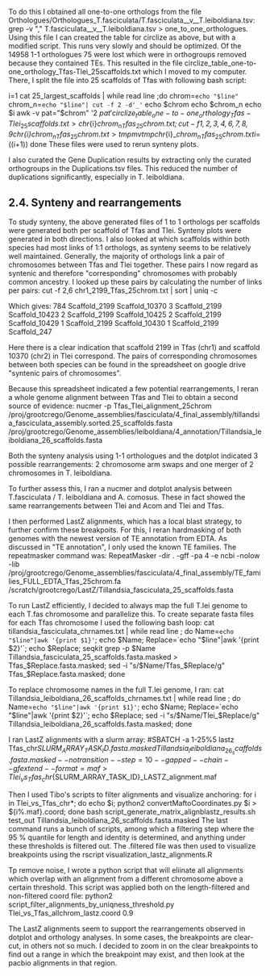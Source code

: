 To do this I obtained all one-to-one orthologs from the file Orthologues/Orthologues_T.fasciculata/T.fasciculata__v__T.leiboldiana.tsv:
grep -v "," T.fasciculata__v__T.leiboldiana.tsv > one_to_one_orthologues. Using this file I can created the table for circlize as above, but with a modified script. This runs very slowly and should be optimized. Of the 14958 1-1 orthologues 75 were lost which were in orthogroups removed because they contained TEs. This resulted in the file circlize_table_one-to-one_orthology_Tfas-Tlei_25scaffolds.txt which I moved to my computer. There, I split the file into 25 scaffolds of Tfas with following bash script:

i=1
cat 25_largest_scaffolds | while read line ;do
 chrom=`echo "$line"`
 chrom_n=`echo "$line"| cut -f 2 -d'_'`
 echo $chrom
 echo $chrom_n
 echo $i
 awk -v pat="$chrom" '$2 ~ pat' circlize_table_one-to-one_orthology_Tfas-Tlei_25scaffolds.txt > chr${i}_${chrom_n}_Tfas_25chrom.txt;
 cut -f 1,2,3,4,6,7,8,9 chr${i}_${chrom_n}_Tfas_25chrom.txt > tmp
 mv tmp chr${i}_${chrom_n}_Tfas_25chrom.txt
 i=$((i+1))
 done
These files were used to rerun synteny plots.

I also curated the Gene Duplication results by extracting only the curated orthogroups in the Duplications.tsv files. This reduced the number of duplications significantly, especially in T. leiboldiana.


2.4. Synteny and rearrangements
---
To study synteny, the above generated files of 1 to 1 orthologs per scaffolds were generated both per scaffold of Tfas and Tlei. Synteny plots were generated in both directions.
I also looked at which scaffolds within both species had most links of 1:1 orthologs, as synteny seems to be relatively well maintained. Generally, the majority of orthologs link a pair of chromosomes between Tfas and Tlei together. These pairs I now regard as syntenic and therefore "corresponding" chromosomes with probably common ancestry. I looked up these pairs by calculating the number of links per pairs:
cut -f 2,6 chr1_2199_Tfas_25chrom.txt | sort | uniq -c

Which gives:
784 Scaffold_2199	Scaffold_10370
   3 Scaffold_2199	Scaffold_10423
   2 Scaffold_2199	Scaffold_10425
   2 Scaffold_2199	Scaffold_10429
   1 Scaffold_2199	Scaffold_10430
   1 Scaffold_2199	Scaffold_247

Here there is a clear indication that scaffold 2199 in Tfas (chr1) and scaffold 10370 (chr2) in Tlei correspond. The pairs of corresponding chromosomes between both species can be found in the spreadsheet on google drive "syntenic pairs of chromosomes".

Because this spreadsheet indicated a few potential rearrangements, I reran a whole genome alignment between Tfas and Tlei to obtain a second source of evidence:
    nucmer -p Tfas_Tlei_alignment_25chrom /proj/grootcrego/Genome_assemblies/fasciculata/4_final_assembly/tillandsia_fasciculata_assembly.sorted.25_scaffolds.fasta /proj/grootcrego/Genome_assemblies/leiboldiana/4_annotation/Tillandsia_leiboldiana_26_scaffolds.fasta

Both the synteny analysis using 1-1 orthologues and the dotplot indicated 3 possible rearrangements: 2 chromosome arm swaps and one merger of 2 chromosomes in T. leiboldiana.

To further assess this, I ran a nucmer and dotplot analysis between T.fasciculata / T. leiboldiana and A. comosus. These in fact showed the same rearrangements between Tlei and Acom and Tlei and Tfas.

I then performed LastZ alignments, which has a local blast strategy, to further confirm these breakpoits. For this, I reran hardmasking of both genomes with the newest version of TE annotation from EDTA. As discussed in "TE annotation", I only used the known TE families. The repeatmasker command was:
  RepeatMasker -dir . -gff -pa 4 -e ncbi -nolow -lib /proj/grootcrego/Genome_assemblies/fasciculata/4_final_assembly/TE_families_FULL_EDTA_Tfas_25chrom.fa /scratch/grootcrego/LastZ/Tillandsia_fasciculata_25_scaffolds.fasta

To run LastZ efficiently, I decided to always map the full T.lei genome to each T.fas chromosome and parallelize this. To create separate fasta files for each Tfas chromosome I used the following bash loop:
  cat tillandsia_fasciculata_chrnames.txt | while read line ; do  Name=`echo "$line"|awk '{print $1}'`;  echo $Name;  Replace=`echo "$line"|awk '{print $2}'`;  echo $Replace;  seqkit grep -p $Name Tillandsia_fasciculata_25_scaffolds.fasta.masked > Tfas_$Replace.fasta.masked;  sed  -i "s/$Name/Tfas_$Replace/g" Tfas_$Replace.fasta.masked; done

 To replace chromosome names in the full T.lei genome, I ran:
   cat Tillandsia_leiboldiana_26_scaffolds_chrnames.txt | while read line ; do  Name=`echo "$line"|awk '{print $1}'`;  echo $Name;  Replace=`echo "$line"|awk '{print $2}'`;  echo $Replace;  sed  -i "s/$Name/Tlei_$Replace/g" Tillandsia_leiboldiana_26_scaffolds.fasta.masked; done

 I ran LastZ alignments with a slurm array:
   #SBATCH -a 1-25%5
   lastz Tfas_chr${SLURM_ARRAY_TASK_ID}.fasta.masked Tillandsia_leiboldiana_26_scaffolds.fasta.masked --notransition --step=10 --gapped --chain --gfextend --format=maf > Tlei_vs_Tfas_chr${SLURM_ARRAY_TASK_ID}_LASTZ_alignment.maf

 Then I used Tibo's scripts to filter alignments and visualize anchoring:
   for i in Tlei_vs_Tfas_chr*; do  echo $i;  python2 convertMaftoCoordinates.py $i > ${i%.maf}.coord; done
   bash script_generate_matrix_alignblastz_results.sh test_out Tillandsia_leiboldiana_26_scaffolds.fasta.masked
 The last command runs a bunch of scripts, among which a filtering step where the 95 % quantile for length and identity is determined, and anything under these thresholds is filtered out. The .filtered file was then used to visualize breakpoints using the rscript visualization_lastz_alignments.R

 Tp remove noise, I wrote a python script that will eliinate all alignments which overlap with an alignment from a different chromosome above a certain threshold. This script was applied both on the length-filtered and non-filtered coord file:
 python2 script_filter_alignments_by_uniqness_threshold.py Tlei_vs_Tfas_allchrom_lastz.coord 0.9

 The LastZ alignments seem to support the rearrangements observed in dotplot and orthology analyses. In some cases, the breakpoints are clear-cut, in others not so much. I decided to zoom in on the clear breakpoints to find out a range in which the breakpoint may exist, and then look at the pacbio alignments in that region.
